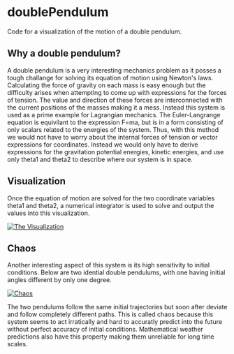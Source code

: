 # doublePendulum
Code for a visualization of the motion of a double pendulum.
## Why a double pendulum?
A double pendulum is a very interesting mechanics problem as it posses a tough challange for solving its equation of motion using Newton's laws. Calculating the force of gravity on each mass is easy enough but the difficulty arises when attempting to come up with expressions for the forces of tension. The value and direction of these forces are interconnected with the current positions of the masses making it a mess. Instead this system is used as a prime example for Lagrangian mechanics. The Euler-Langrange equation is equivilant to the expression F=ma, but is in a form consisting of only scalars related to the energies of the system. Thus, with this method we would not have to worry about the internal forces of tension or vector expressions for coordinates. Instead we would only have to derive expressions for the gravitation potential energies, kinetic energies, and use only theta1 and theta2 to describe where our system is in space.
## Visualization
Once the equation of motion are solved for the two coordinate variables theta1 and theta2, a numerical integrator is used to solve and output the values into this visualization.

<a href="https://i.imgur.com/qzF5M8b.gif"><img src="https://i.imgur.com/qzF5M8b.gif" title="The Visualization"/></a>

## Chaos
Another interesting aspect of this system is its high sensitivity to initial conditions. Below are two idential double pendulums, with one having initial angles different by only one degree.

<a href="https://i.imgur.com/I0DDnDm.gif"><img src="https://i.imgur.com/I0DDnDm.gif" title="Chaos"/></a>

The two pendulums follow the same initial trajectories but soon after deviate and follow completely different paths. This is called chaos because this system seems to act irratically and hard to accuratly predict into the future without perfect accuracy of initial conditions. Mathematical weather predictions also have this property making them unreliable for long time scales.

